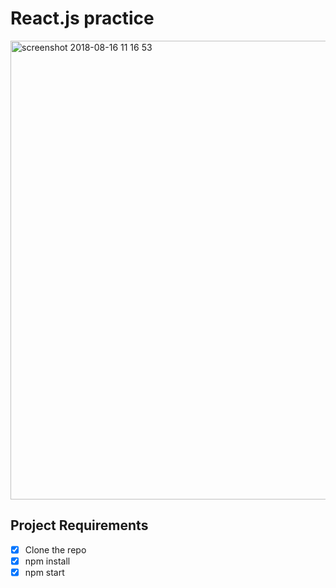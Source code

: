 
# React.js practice

<img width="734" alt="screenshot 2018-08-16 11 16 53" src="https://user-images.githubusercontent.com/25851867/44221252-79520080-a146-11e8-861c-2e295d7b1981.png">


## Project Requirements

* [x] Clone the repo
* [x] npm install
* [x] npm start
